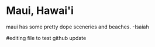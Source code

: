 # Maui, Hawai'i 
maui has some pretty dope sceneries and beaches.
-Isaiah

#editing file to test github update